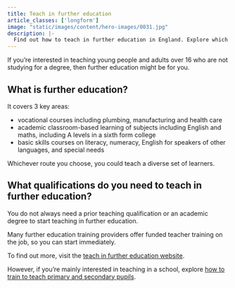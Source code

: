 ```yaml
---
title: Teach in further education
article_classes: ['longform']
image: "static/images/content/hero-images/0031.jpg"
description: |-
  Find out how to teach in further education in England. Explore which qualifications you need and how to find further education teacher training.
---
```



If you’re interested in teaching young people and adults over 16 who are not studying for a degree, then further education might be for you. 

## What is further education?

It covers 3 key areas: 

* vocational courses including plumbing, manufacturing and health care
* academic classroom-based learning of subjects including English and maths, including A levels in a sixth form college
* basic skills courses on literacy, numeracy, English for speakers of other languages, and special needs

Whichever route you choose, you could teach a diverse set of learners.

## What qualifications do you need to teach in further education?

You do not always need a prior teaching qualification or an academic degree to start teaching in further education. 

Many further education training providers offer funded teacher training on the job, so you can start immediately. 

To find out more, visit the [teach in further education website](https://www.teachinfurthereducation.education.gov.uk/).

However, if you’re mainly interested in teaching in a school, explore [how to train to teach primary and secondary pupils](/train-to-be-a-teacher).
